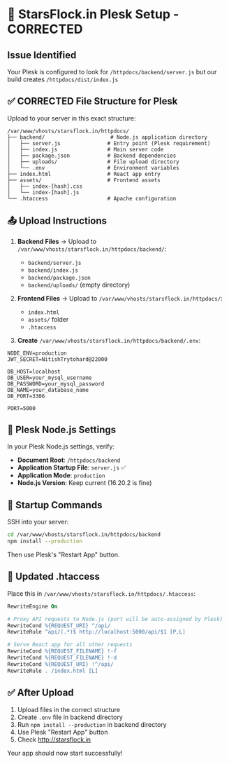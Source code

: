 # 🎯 StarsFlock.in Plesk Setup - CORRECTED

## Issue Identified
Your Plesk is configured to look for `/httpdocs/backend/server.js` but our build creates `/httpdocs/dist/index.js`

## ✅ CORRECTED File Structure for Plesk

Upload to your server in this exact structure:
```
/var/www/vhosts/starsflock.in/httpdocs/
├── backend/                     # Node.js application directory
│   ├── server.js               # Entry point (Plesk requirement)
│   ├── index.js                # Main server code
│   ├── package.json            # Backend dependencies
│   ├── uploads/                # File upload directory
│   └── .env                    # Environment variables
├── index.html                  # React app entry
├── assets/                     # Frontend assets
│   ├── index-[hash].css
│   └── index-[hash].js
└── .htaccess                   # Apache configuration
```

## 📤 Upload Instructions

1. **Backend Files** → Upload to `/var/www/vhosts/starsflock.in/httpdocs/backend/`:
   - `backend/server.js`
   - `backend/index.js` 
   - `backend/package.json`
   - `backend/uploads/` (empty directory)

2. **Frontend Files** → Upload to `/var/www/vhosts/starsflock.in/httpdocs/`:
   - `index.html`
   - `assets/` folder
   - `.htaccess`

3. **Create** `/var/www/vhosts/starsflock.in/httpdocs/backend/.env`:
```env
NODE_ENV=production
JWT_SECRET=NitishTrytohard@22000

DB_HOST=localhost
DB_USER=your_mysql_username
DB_PASSWORD=your_mysql_password
DB_NAME=your_database_name
DB_PORT=3306

PORT=5000
```

## 🔧 Plesk Node.js Settings

In your Plesk Node.js settings, verify:
- **Document Root**: `/httpdocs/backend`
- **Application Startup File**: `server.js` ✅
- **Application Mode**: `production`
- **Node.js Version**: Keep current (16.20.2 is fine)

## 🚀 Startup Commands

SSH into your server:
```bash
cd /var/www/vhosts/starsflock.in/httpdocs/backend
npm install --production
```

Then use Plesk's "Restart App" button.

## 🔄 Updated .htaccess

Place this in `/var/www/vhosts/starsflock.in/httpdocs/.htaccess`:
```apache
RewriteEngine On

# Proxy API requests to Node.js (port will be auto-assigned by Plesk)
RewriteCond %{REQUEST_URI} ^/api/
RewriteRule ^api/(.*)$ http://localhost:5000/api/$1 [P,L]

# Serve React app for all other requests
RewriteCond %{REQUEST_FILENAME} !-f
RewriteCond %{REQUEST_FILENAME} !-d
RewriteCond %{REQUEST_URI} !^/api/
RewriteRule . /index.html [L]
```

## ✅ After Upload

1. Upload files in the correct structure
2. Create `.env` file in backend directory
3. Run `npm install --production` in backend directory
4. Use Plesk "Restart App" button
5. Check http://starsflock.in

Your app should now start successfully!